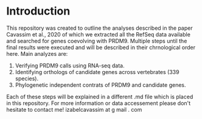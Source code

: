 Introduction
============

This repository was created to outline the analyses described in the paper Cavassim et al., 2020 of which we extracted all the RefSeq data available and searched for genes coevolving with PRDM9. Multiple steps until the final results were executed and will be described in their chrnological order here. 
Main analyzes are: 
1. Verifying PRDM9 calls using RNA-seq data.
2. Identifying orthologs of candidate genes across vertebrates (339 species).
3. Phylogenetic independent contrats of PRDM9 and candidate genes.

Each of these steps will be explained in a different .md file which is placed in this repository.
For more information or data accessement please don't hesitate to contact me! izabelcavassim at g mail . com
